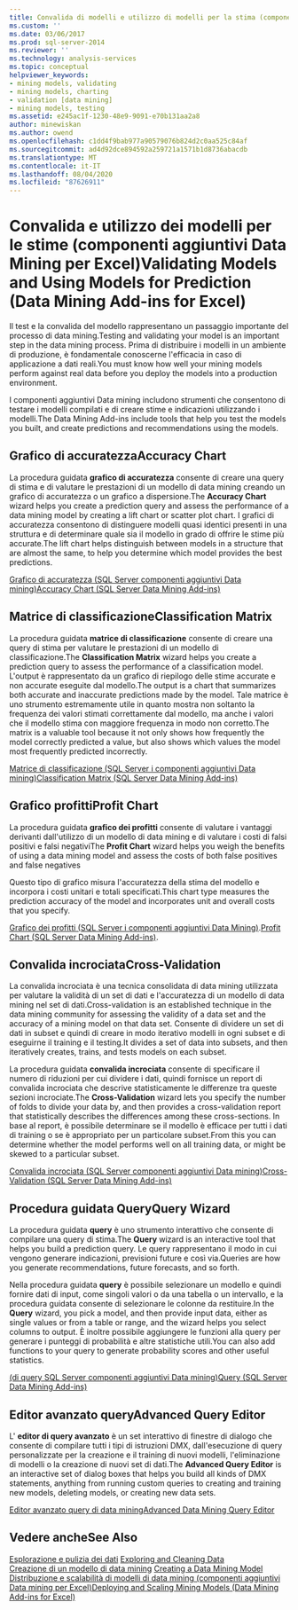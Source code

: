 ```yaml
---
title: Convalida di modelli e utilizzo di modelli per la stima (componenti aggiuntivi Data mining per Excel) | Microsoft Docs
ms.custom: ''
ms.date: 03/06/2017
ms.prod: sql-server-2014
ms.reviewer: ''
ms.technology: analysis-services
ms.topic: conceptual
helpviewer_keywords:
- mining models, validating
- mining models, charting
- validation [data mining]
- mining models, testing
ms.assetid: e245ac1f-1230-48e9-9091-e70b131aa2a8
author: minewiskan
ms.author: owend
ms.openlocfilehash: c1dd4f9bab977a90579076b824d2c0aa525c84af
ms.sourcegitcommit: ad4d92dce894592a259721a1571b1d8736abacdb
ms.translationtype: MT
ms.contentlocale: it-IT
ms.lasthandoff: 08/04/2020
ms.locfileid: "87626911"
---
```

# <a name="validating-models-and-using-models-for-prediction-data-mining-add-ins-for-excel"></a><span data-ttu-id="c9089-102">Convalida e utilizzo dei modelli per le stime (componenti aggiuntivi Data Mining per Excel)</span><span class="sxs-lookup"><span data-stu-id="c9089-102">Validating Models and Using Models for Prediction (Data Mining Add-ins for Excel)</span></span>
  <span data-ttu-id="c9089-103">Il test e la convalida del modello rappresentano un passaggio importante del processo di data mining.</span><span class="sxs-lookup"><span data-stu-id="c9089-103">Testing and validating your model is an important step in the data mining process.</span></span> <span data-ttu-id="c9089-104">Prima di distribuire i modelli in un ambiente di produzione, è fondamentale conoscerne l'efficacia in caso di applicazione a dati reali.</span><span class="sxs-lookup"><span data-stu-id="c9089-104">You must know how well your mining models perform against real data before you deploy the models into a production environment.</span></span>  
  
 <span data-ttu-id="c9089-105">I componenti aggiuntivi Data mining includono strumenti che consentono di testare i modelli compilati e di creare stime e indicazioni utilizzando i modelli.</span><span class="sxs-lookup"><span data-stu-id="c9089-105">The Data Mining Add-ins include tools that help you test the models you built, and create predictions and recommendations using the models.</span></span>  
  
## <a name="accuracy-chart"></a><span data-ttu-id="c9089-106">Grafico di accuratezza</span><span class="sxs-lookup"><span data-stu-id="c9089-106">Accuracy Chart</span></span>  
 <span data-ttu-id="c9089-107">La procedura guidata **grafico di accuratezza** consente di creare una query di stima e di valutare le prestazioni di un modello di data mining creando un grafico di accuratezza o un grafico a dispersione.</span><span class="sxs-lookup"><span data-stu-id="c9089-107">The **Accuracy Chart** wizard helps you create a prediction query and assess the performance of a data mining model by creating a lift chart or scatter plot chart.</span></span> <span data-ttu-id="c9089-108">I grafici di accuratezza consentono di distinguere modelli quasi identici presenti in una struttura e di determinare quale sia il modello in grado di offrire le stime più accurate.</span><span class="sxs-lookup"><span data-stu-id="c9089-108">The lift chart helps distinguish between models in a structure that are almost the same, to help you determine which model provides the best predictions.</span></span>  
  
 [<span data-ttu-id="c9089-109">Grafico di accuratezza &#40;SQL Server componenti aggiuntivi Data mining&#41;</span><span class="sxs-lookup"><span data-stu-id="c9089-109">Accuracy Chart &#40;SQL Server Data Mining Add-ins&#41;</span></span>](accuracy-chart-sql-server-data-mining-add-ins.md)  
  
## <a name="classification-matrix"></a><span data-ttu-id="c9089-110">Matrice di classificazione</span><span class="sxs-lookup"><span data-stu-id="c9089-110">Classification Matrix</span></span>  
 <span data-ttu-id="c9089-111">La procedura guidata **matrice di classificazione** consente di creare una query di stima per valutare le prestazioni di un modello di classificazione.</span><span class="sxs-lookup"><span data-stu-id="c9089-111">The **Classification Matrix** wizard helps you create a prediction query to assess the performance of a classification model.</span></span> <span data-ttu-id="c9089-112">L'output è rappresentato da un grafico di riepilogo delle stime accurate e non accurate eseguite dal modello.</span><span class="sxs-lookup"><span data-stu-id="c9089-112">The output is a chart that summarizes both accurate and inaccurate predictions made by the model.</span></span> <span data-ttu-id="c9089-113">Tale matrice è uno strumento estremamente utile in quanto mostra non soltanto la frequenza dei valori stimati correttamente dal modello, ma anche i valori che il modello stima con maggiore frequenza in modo non corretto.</span><span class="sxs-lookup"><span data-stu-id="c9089-113">The matrix is a valuable tool because it not only shows how frequently the model correctly predicted a value, but also shows which values the model most frequently predicted incorrectly.</span></span>  
  
 [<span data-ttu-id="c9089-114">Matrice di classificazione &#40;SQL Server i componenti aggiuntivi Data mining&#41;</span><span class="sxs-lookup"><span data-stu-id="c9089-114">Classification Matrix &#40;SQL Server Data Mining Add-ins&#41;</span></span>](classification-matrix-sql-server-data-mining-add-ins.md)  
  
## <a name="profit-chart"></a><span data-ttu-id="c9089-115">Grafico profitti</span><span class="sxs-lookup"><span data-stu-id="c9089-115">Profit Chart</span></span>  
 <span data-ttu-id="c9089-116">La procedura guidata **grafico dei profitti** consente di valutare i vantaggi derivanti dall'utilizzo di un modello di data mining e di valutare i costi di falsi positivi e falsi negativi</span><span class="sxs-lookup"><span data-stu-id="c9089-116">The **Profit Chart** wizard helps you weigh the benefits of using a data mining model and assess the costs of both false positives and false negatives</span></span>  
  
 <span data-ttu-id="c9089-117">Questo tipo di grafico misura l'accuratezza della stima del modello e incorpora i costi unitari e totali specificati.</span><span class="sxs-lookup"><span data-stu-id="c9089-117">This chart type measures the prediction accuracy of the model and incorporates unit and overall costs that you specify.</span></span>  
  
 <span data-ttu-id="c9089-118">[Grafico dei profitti &#40;SQL Server i componenti aggiuntivi Data Mining&#41;](profit-chart-sql-server-data-mining-add-ins.md).</span><span class="sxs-lookup"><span data-stu-id="c9089-118">[Profit Chart &#40;SQL Server Data Mining Add-ins&#41;](profit-chart-sql-server-data-mining-add-ins.md).</span></span>  
  
## <a name="cross-validation"></a><span data-ttu-id="c9089-119">Convalida incrociata</span><span class="sxs-lookup"><span data-stu-id="c9089-119">Cross-Validation</span></span>  
 <span data-ttu-id="c9089-120">La convalida incrociata è una tecnica consolidata di data mining utilizzata per valutare la validità di un set di dati e l'accuratezza di un modello di data mining nel set di dati.</span><span class="sxs-lookup"><span data-stu-id="c9089-120">Cross-validation is an established technique in the data mining community for assessing the validity of a data set and the accuracy of a mining model on that data set.</span></span> <span data-ttu-id="c9089-121">Consente di dividere un set di dati in subset e quindi di creare in modo iterativo modelli in ogni subset e di eseguirne il training e il testing.</span><span class="sxs-lookup"><span data-stu-id="c9089-121">It divides a set of data into subsets, and then iteratively creates, trains, and tests models on each subset.</span></span>  
  
 <span data-ttu-id="c9089-122">La procedura guidata **convalida incrociata** consente di specificare il numero di riduzioni per cui dividere i dati, quindi fornisce un report di convalida incrociata che descrive statisticamente le differenze tra queste sezioni incrociate.</span><span class="sxs-lookup"><span data-stu-id="c9089-122">The **Cross-Validation** wizard lets you specify the number of folds to divide your data by, and then provides a cross-validation report that statistically describes the differences among these cross-sections.</span></span> <span data-ttu-id="c9089-123">In base al report, è possibile determinare se il modello è efficace per tutti i dati di training o se è appropriato per un particolare subset.</span><span class="sxs-lookup"><span data-stu-id="c9089-123">From this you can determine whether the model performs well on all training data, or might be skewed to a particular subset.</span></span>  
  
 [<span data-ttu-id="c9089-124">Convalida incrociata &#40;SQL Server componenti aggiuntivi Data mining&#41;</span><span class="sxs-lookup"><span data-stu-id="c9089-124">Cross-Validation &#40;SQL Server Data Mining Add-ins&#41;</span></span>](cross-validation-sql-server-data-mining-add-ins.md)  
  
## <a name="query-wizard"></a><span data-ttu-id="c9089-125">Procedura guidata Query</span><span class="sxs-lookup"><span data-stu-id="c9089-125">Query Wizard</span></span>  
 <span data-ttu-id="c9089-126">La procedura guidata **query** è uno strumento interattivo che consente di compilare una query di stima.</span><span class="sxs-lookup"><span data-stu-id="c9089-126">The **Query** wizard is an interactive tool that helps you build a prediction query.</span></span> <span data-ttu-id="c9089-127">Le query rappresentano il modo in cui vengono generare indicazioni, previsioni future e così via.</span><span class="sxs-lookup"><span data-stu-id="c9089-127">Queries are how you generate recommendations, future forecasts, and so forth.</span></span>  
  
 <span data-ttu-id="c9089-128">Nella procedura guidata **query** è possibile selezionare un modello e quindi fornire dati di input, come singoli valori o da una tabella o un intervallo, e la procedura guidata consente di selezionare le colonne da restituire.</span><span class="sxs-lookup"><span data-stu-id="c9089-128">In the **Query** wizard, you pick a model, and then provide input data, either as single values or from a table or range, and the wizard helps you select columns to output.</span></span> <span data-ttu-id="c9089-129">È inoltre possibile aggiungere le funzioni alla query per generare i punteggi di probabilità e altre statistiche utili.</span><span class="sxs-lookup"><span data-stu-id="c9089-129">You can also add functions to your query to generate probability scores and other useful statistics.</span></span>  
  
 [<span data-ttu-id="c9089-130">&#40;di query SQL Server componenti aggiuntivi Data mining&#41;</span><span class="sxs-lookup"><span data-stu-id="c9089-130">Query &#40;SQL Server Data Mining Add-ins&#41;</span></span>](query-sql-server-data-mining-add-ins.md)  
  
## <a name="advanced-query-editor"></a><span data-ttu-id="c9089-131">Editor avanzato query</span><span class="sxs-lookup"><span data-stu-id="c9089-131">Advanced Query Editor</span></span>  
 <span data-ttu-id="c9089-132">L' **editor di query avanzato** è un set interattivo di finestre di dialogo che consente di compilare tutti i tipi di istruzioni DMX, dall'esecuzione di query personalizzate per la creazione e il training di nuovi modelli, l'eliminazione di modelli o la creazione di nuovi set di dati.</span><span class="sxs-lookup"><span data-stu-id="c9089-132">The **Advanced Query Editor** is an interactive set of dialog boxes that helps you build all kinds of DMX statements, anything from running custom queries to creating and training new models, deleting models, or creating new data sets.</span></span>  
  
 [<span data-ttu-id="c9089-133">Editor avanzato query di data mining</span><span class="sxs-lookup"><span data-stu-id="c9089-133">Advanced Data Mining Query Editor</span></span>](advanced-data-mining-query-editor.md)  
  
## <a name="see-also"></a><span data-ttu-id="c9089-134">Vedere anche</span><span class="sxs-lookup"><span data-stu-id="c9089-134">See Also</span></span>  
 <span data-ttu-id="c9089-135">[Esplorazione e pulizia dei dati](exploring-and-cleaning-data.md) </span><span class="sxs-lookup"><span data-stu-id="c9089-135">[Exploring and Cleaning Data](exploring-and-cleaning-data.md) </span></span>  
 <span data-ttu-id="c9089-136">[Creazione di un modello di data mining](creating-a-data-mining-model.md) </span><span class="sxs-lookup"><span data-stu-id="c9089-136">[Creating a Data Mining Model](creating-a-data-mining-model.md) </span></span>  
 [<span data-ttu-id="c9089-137">Distribuzione e scalabilità di modelli di data mining &#40;componenti aggiuntivi Data mining per Excel&#41;</span><span class="sxs-lookup"><span data-stu-id="c9089-137">Deploying and Scaling Mining Models &#40;Data Mining Add-ins for Excel&#41;</span></span>](deploying-and-scaling-mining-models-data-mining-add-ins-for-excel.md)  
  
  
